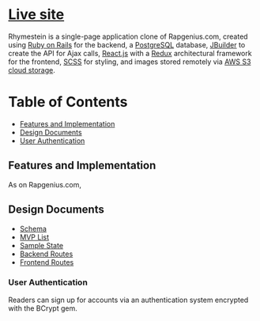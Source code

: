 # [Live site](https://rhymestein.herokuapp.com/#/)

Rhymestein is a single-page application clone of Rapgenius.com, created using [Ruby on Rails](https://rubyonrails.org/) for the backend, a [PostgreSQL](https://www.postgresql.org/) database, [JBuilder](https://rubygems.org/gems/jbuilder/versions/2.7.0) to create the API for Ajax calls, [React.js](https://reactjs.org/) with a [Redux](https://redux.js.org/) architectural framework for the frontend, [SCSS](https://sass-lang.com/documentation/syntax) for styling, and images stored remotely via [AWS S3 cloud storage](https://aws.amazon.com/).

<!-- ![](giphylink.gif) -->

# Table of Contents
* [Features and Implementation](#features-and-implementation)
* [Design Documents](#design-documents)
* [User Authentication](#user-authentication)

## Features and Implementation
As on Rapgenius.com,

## Design Documents
* [Schema](https://github.com/stellaywong/Albert1/wiki/Schema)
* [MVP List](https://github.com/stellaywong/Albert1/wiki/MVPs)
* [Sample State](https://github.com/stellaywong/Albert1/wiki/Sample-State)
* [Backend Routes](https://github.com/stellaywong/Albert1/wiki/Backend-Routes)
* [Frontend Routes](https://github.com/stellaywong/Albert1/wiki/Frontend-Routes)

### User Authentication
Readers can sign up for accounts via an authentication system encrypted with the BCrypt gem.
